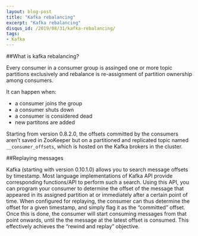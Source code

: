 ```yaml
---
layout: blog-post
title: "Kafka rebalancing"
excerpt: "Kafka rebalancing"
disqus_id: /2019/08/31/kafka-rebalancing/
tags:
- Kafka
---
```


##What is kafka rebalancing?

Every consumer in a consumer group is assinged one or more topic partitions exclusively and rebalance is re-assignment of partition ownership among consumers.

It can happen when:
* a consumer joins the group
* a consumer shuts down
* a consumer is considered dead
* new partitons are added

Starting from version 0.8.2.0, the offsets committed by the consumers aren’t saved in ZooKeeper but on a partitioned and replicated topic named `__consumer_offsets`, which is hosted on the Kafka brokers in the cluster.

##Replaying messages

Kafka (starting with version 0.10.1.0) allows you to search message offsets by timestamp. Most language implementations of Kafka API provide corresponding functions/API to perform such a search. Using this API, you can program your consumer to determine the offset of the message that appeared in its assigned partition at or immediately after a certain point of time. When configured for replaying, the consumer can thus determine the offset for a given timestamp, and simply flag it as the “committed” offset. Once this is done, the consumer will start consuming messages from that point onwards, until the the message at the latest offset is consumed. This effectively achieves the “rewind and replay” objective.